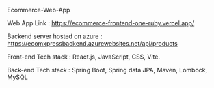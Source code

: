 Ecommerce-Web-App

Web App Link : https://ecommerce-frontend-one-ruby.vercel.app/

Backend server hosted on azure : https://ecomxpressbackend.azurewebsites.net/api/products

Front-end Tech stack : React.js, JavaScript, CSS, Vite. 

Back-end Tech stack : Spring Boot, Spring data JPA, Maven, Lombock, MySQL
